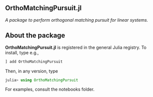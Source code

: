 ## OrthoMatchingPursuit.jl

_A package to perform orthogonal matching pursuit for linear systems._

## About the package

**OrthoMatchingPursuit.jl** is registered in the general Julia registry. To install, type
e.g.,
```julia
] add OrthoMatchingPursuit
```

Then, in any version, type
```julia
julia> using OrthoMatchingPursuit
```
For examples, consult the notebooks folder.
